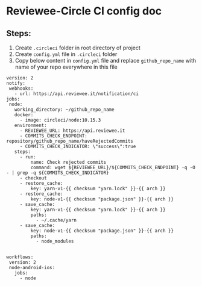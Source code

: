 # Reviewee-Circle CI config doc

## Steps:
1. Create `.circleci` folder in root directory of project
1. Create `config.yml` file in `.circleci` folder
1. Copy below content in `config.yml` file and replace `github_repo_name` with name of your repo everywhere in this file


```
version: 2
notify:
 webhooks:
   - url: https://api.reviewee.it/notification/ci
jobs:
 node:
   working_directory: ~/github_repo_name
   docker:
     - image: circleci/node:10.15.3
   environment:
     - REVIEWEE_URL: https://api.reviewee.it
     - COMMITS_CHECK_ENDPOINT: repository/github_repo_name/haveRejectedCommits
     - COMMITS_CHECK_INDICATOR: \"success\":true
   steps:
     - run:
         name: Check rejected commits
         command: wget ${REVIEWEE_URL}/${COMMITS_CHECK_ENDPOINT} -q -O - | grep -q ${COMMITS_CHECK_INDICATOR}
     - checkout
     - restore_cache:
         key: yarn-v1-{{ checksum "yarn.lock" }}-{{ arch }}
     - restore_cache:
         key: node-v1-{{ checksum "package.json" }}-{{ arch }}
     - save_cache:
         key: yarn-v1-{{ checksum "yarn.lock" }}-{{ arch }}
         paths:
           - ~/.cache/yarn
     - save_cache:
         key: node-v1-{{ checksum "package.json" }}-{{ arch }}
         paths:
           - node_modules
         
 
workflows:
 version: 2
 node-android-ios:
   jobs:
     - node
```
